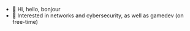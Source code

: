 - 👋 Hi, hello, bonjour
- 👀 Interested in networks and cybersecurity, as well as gamedev (on free-time)

<!---
rakkitect/rakkitect is a ✨ special ✨ repository because its `README.md` (this file) appears on your GitHub profile.
You can click the Preview link to take a look at your changes.
--->
